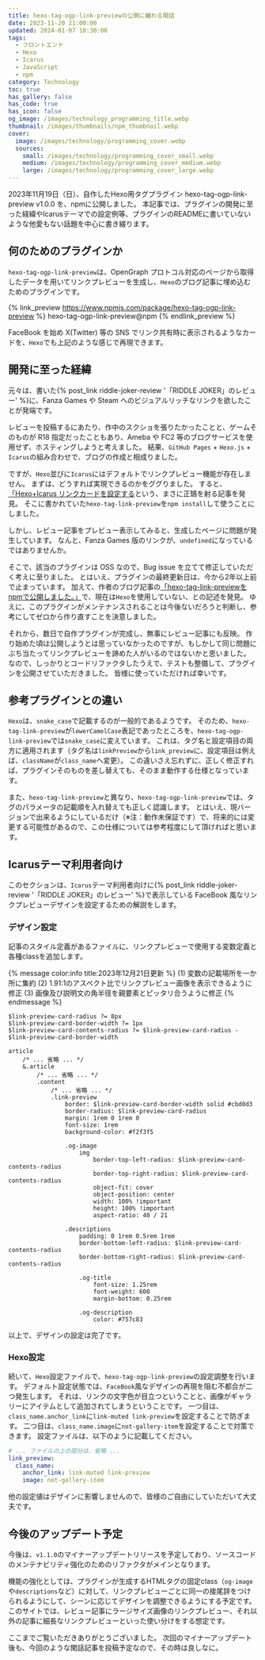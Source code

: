 ```yaml
---
title: hexo-tag-ogp-link-previewの公開に纏わる閑話
date: 2023-11-20 21:00:00
updated: 2024-01-07 10:30:00
tags:
  - フロントエンド
  - Hexo
  - Icarus
  - JavaScript
  - npm
category: Technology
toc: true
has_gallery: false
has_code: true
has_icon: false
og_image: /images/technology_programming_title.webp
thumbnail: /images/thumbnails/npm_thumbnail.webp
cover: 
  image: /images/technology/programming_cover.webp
  sources:
    small: /images/technology/programming_cover_small.webp
    medium: /images/technology/programming_cover_medium.webp
    large: /images/technology/programming_cover_large.webp
---
```


2023年11月19日（日）、自作したHexo用タグプラグイン hexo-tag-ogp-link-preview v1.0.0 を、npmに公開しました。
本記事では、プラグインの開発に至った経緯やIcarusテーマでの設定例等、プラグインのREADMEに書いていないような他愛もない話題を中心に書き綴ります。

<!-- more -->

## 何のためのプラグインか

`hexo-tag-ogp-link-preview`は、OpenGraph プロトコル対応のページから取得したデータを用いてリンクプレビューを生成し、`Hexo`のブログ記事に埋め込むためのプラグインです。

{% link_preview https://www.npmjs.com/package/hexo-tag-ogp-link-preview %}
hexo-tag-ogp-link-preview@npm
{% endlink_preview %}

FaceBook を始め X(Twitter) 等の SNS でリンク共有時に表示されるようなカードを、`Hexo`でも上記のような感じで再現できます。

## 開発に至った経緯

元々は、書いた{% post_link riddle-joker-review '「RIDDLE JOKER」のレビュー' %}に、Fanza Games や Steam へのビジュアルリッチなリンクを欲したことが発端です。

レビューを投稿するにあたり、作中のスクショを張りたかったことと、ゲームそのものが R18 指定だったこともあり、Ameba や FC2 等のブログサービスを使用せず、ホスティングしようと考えました。
結果、`GitHub Pages` + `Hexo.js` + `Icarus`の組み合わせで、ブログの作成と相成りました。

ですが、`Hexo`並びに`Icarus`にはデフォルトでリンクプレビュー機能が存在しません。
まずは、どうすれば実現できるのかをググりました。
すると、[「Hexo+Icarus リンクカードを設定する](https://circleken.net/2020/10/post32/)という、まさに正鵠を射る記事を発見。
そこに書かれていた`hexo-tag-link-preview`を`npm install`して使うことにしました。

しかし、レビュー記事をプレビュー表示してみると、生成したページに問題が発生しています。
なんと、Fanza Games 版のリンクが、`undefined`になっているではありませんか。

そこで、該当のプラグインは OSS なので、Bug issue を立てて修正していただく考えに至りました。
とはいえ、プラグインの最終更新日は、今から2年以上前で止まっています。
加えて、作者のブログ記事の[「hexo-tag-link-previewをnpmで公開しました。」](https://minamo173.com/blog/publish-hexo-tag-link-preview/)で、現在は`Hexo`を使用していない、との記述を発見。 
ゆえに、このプラグインがメンテナンスされることは今後ないだろうと判断し、参考にしてゼロから作り直すことを決意しました。

それから、数日で自作プラグインが完成し、無事にレビュー記事にも反映。
作り始めた頃は公開しようとは思っていなかったのですが、もしかして同じ問題にぶち当たってリンクプレビューを諦めた人がいるのではないかと思いました。
なので、しっかりとコードリファクタしたうえで、テストも整備して、プラグインを公開させていただきました。
皆様に使っていただければ幸いです。

## 参考プラグインとの違い

`Hexo`は、`snake_case`で記載するのが一般的であるようです。
そのため、`hexo-tag-link-preview`が`lowerCamelCase`表記であったところを、`hexo-tag-ogp-link-preview`では`snake_case`に変えています。
これは、タグ名と設定項目の両方に適用されます（タグ名は`linkPreview`から`link_preview`に、設定項目は例えば、`className`が`class_name`へ変更）。
この違いさえ忘れずに、正しく修正すれば、プラグインそのものを差し替えても、そのまま動作する仕様となっています。

また、`hexo-tag-link-preview`と異なり、`hexo-tag-ogp-link-preview`では、タグのパラメータの記載順を入れ替えても正しく認識します。
とはいえ、現バージョンで出来るようにしているだけ（※注：動作未保証です）で、将来的には変更する可能性があるので、この仕様については参考程度にして頂ければと思います。

## Icarusテーマ利用者向け

このセクションは、`Icarus`テーマ利用者向けに{% post_link riddle-joker-review '「RIDDLE JOKER」のレビュー' %}で表示している FaceBook 風なリンクプレビューデザインを設定するための解説をします。

### デザイン設定

記事のスタイル定義があるファイルに、リンクプレビューで使用する変数定義と各種classを追加します。

{% message color:info title:2023年12月21日更新 %}
(1) 変数の記載場所を一か所に集約
(2) 1.91:1のアスペクト比でリンクプレビュー画像を表示できるように修正
(3) 画像及び説明文の角半径を親要素とピッタリ合うように修正
{% endmessage %}

```stylus themes/icarus/include/style/article.styl
$link-preview-card-radius ?= 8px
$link-preview-card-border-width ?= 1px
$link-preview-card-contents-radius ?= $link-preview-card-radius - $link-preview-card-border-width

article
    /* ... 省略 ... */
    &.article
        /* ... 省略 ... */
        .content
            /* ... 省略 ... */
            .link-preview
                border: $link-preview-card-border-width solid #cbd0d3
                border-radius: $link-preview-card-radius
                margin: 1rem 0 1rem 0
                font-size: 1rem
                background-color: #f2f3f5

                .og-image
                    img
                        border-top-left-radius: $link-preview-card-contents-radius
                        border-top-right-radius: $link-preview-card-contents-radius
                        object-fit: cover
                        object-position: center
                        width: 100% !important
                        height: 100% !important
                        aspect-ratio: 40 / 21

                .descriptions
                    padding: 0 1rem 0.5rem 1rem
                    border-bottom-left-radius: $link-preview-card-contents-radius
                    border-bottom-right-radius: $link-preview-card-contents-radius

                    .og-title
                        font-size: 1.25rem
                        font-weight: 600
                        margin-bottom: 0.25rem

                    .og-description
                        color: #757c83
```
以上で、デザインの設定は完了です。

### Hexo設定

続いて、`Hexo`設定ファイルで、`hexo-tag-ogp-link-preview`の設定調整を行います。
デフォルト設定状態では、`FaceBook`風なデザインの再現を阻む不都合が二つ発生します。
それは、リンクの文字色が目立つということと、画像がギャラリーにアイテムとして追加されてしまうということです。
一つ目は、`class_name.anchor_link`に`link-muted link-preview`を設定することで防ぎます。
二つ目は、`class_name.image`に`not-gallery-item`を設定することで対策できます。
設定ファイルは、以下のように記載してください。

```yaml _config.yml
# ... ファイルの上の部分は、省略 ...
link_preview:
  class_name:
    anchor_link: link-muted link-preview
    image: not-gallery-item
```

他の設定値はデザインに影響しませんので、皆様のご自由にしていただいて大丈夫です。

## 今後のアップデート予定

今後は、`v1.1.0`のマイナーアップデートリリースを予定しており、ソースコードのメンテナビリティ強化のためのリファクタがメインとなります。

機能の強化としては、プラグインが生成するHTMLタグの固定class（`og-image`や`descriptions`など）に対して、リンクプレビューごとに同一の接尾辞をつけられるようにして、シーンに応じてデザインを調整できるようにする予定です。
このサイトでは、レビュー記事にラージサイズ画像のリンクプレビュー、それ以外の記事に細長なリンクプレビューといった使い分けをする想定です。

ここまでご覧いただきありがとうございました。
次回のマイナーアップデート後も、今回のような閑話記事を投稿予定なので、その時は良しなに。
